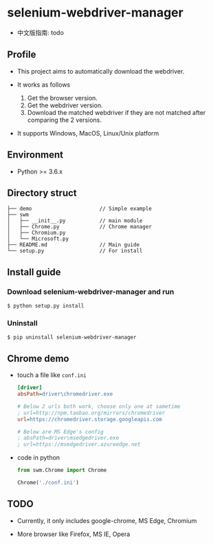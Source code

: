 # selenium-webdriver-manager

* 中文版指南: todo

## Profile

* This project aims to automatically download the webdriver.

* It works as follows
  
  1. Get the browser version.
  2. Get the webdriver version.
  3. Download the matched webdriver if they are not matched after comparing the 2 versions.

* It supports Windows, MacOS, Linux/Unix platform

## Environment

* Python >= 3.6.x

## Directory struct

```shell
├── demo                      // Simple example
├── swm
│   ├── __init__.py           // main module
│   ├── Chrome.py             // Chrome manager
│   ├── Chromium.py
│   └── Microsoft.py
├── README.md                 // Main guide
└── setup.py                  // For install
```

## Install guide

### Download selenium-webdriver-manager and run

```shell
$ python setup.py install
```
### Uninstall

```shell
$ pip uninstall selenium-webdriver-manager
```

## Chrome demo

* touch a file like `conf.ini`

  ```ini
  [driver]
  absPath=driver\chromedriver.exe

  # Below 2 urls both work, choose only one at sametime
  ; url=http://npm.taobao.org/mirrors/chromedriver
  url=https://chromedriver.storage.googleapis.com

  # Below are MS Edge's config
  ; absPath=driver\msedgedriver.exe
  ; url=https://msedgedriver.azureedge.net
  ```

* code in python

  ```python
  from swm.Chrome import Chrome

  Chrome('./conf.ini')
  ```

## TODO

* Currently, it only includes google-chrome, MS Edge, Chromium

* More browser like Firefox, MS IE, Opera
